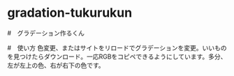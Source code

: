 # gradation-tukurukun

#　グラデーション作るくん

#　使い方
色変更、またはサイトをリロードでグラデーションを変更。いいものを見つけたらダウンロード。一応RGBをコピペできるようにしています。多分、左が左上の色、右が右下の色です。
